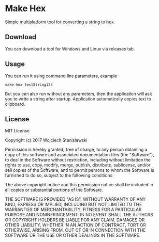Make Hex
===============
Simple multiplatform tool for converting a string to hex.

Download
-----
You can download a tool for Windows and Linux via releases tab.

Usage
-----
You can run it using command line parameters, example
```
make-hex testString123
```

But you can also run without any parameters, then the application will ask you to write a string after startup.
Application automatically copies text to clipboard.

License
-------
MIT License

Copyright (c) 2017 Wojciech Stanisławski

Permission is hereby granted, free of charge, to any person obtaining a copy
of this software and associated documentation files (the "Software"), to deal
in the Software without restriction, including without limitation the rights
to use, copy, modify, merge, publish, distribute, sublicense, and/or sell
copies of the Software, and to permit persons to whom the Software is
furnished to do so, subject to the following conditions:

The above copyright notice and this permission notice shall be included in all
copies or substantial portions of the Software.

THE SOFTWARE IS PROVIDED "AS IS", WITHOUT WARRANTY OF ANY KIND, EXPRESS OR
IMPLIED, INCLUDING BUT NOT LIMITED TO THE WARRANTIES OF MERCHANTABILITY,
FITNESS FOR A PARTICULAR PURPOSE AND NONINFRINGEMENT. IN NO EVENT SHALL THE
AUTHORS OR COPYRIGHT HOLDERS BE LIABLE FOR ANY CLAIM, DAMAGES OR OTHER
LIABILITY, WHETHER IN AN ACTION OF CONTRACT, TORT OR OTHERWISE, ARISING FROM,
OUT OF OR IN CONNECTION WITH THE SOFTWARE OR THE USE OR OTHER DEALINGS IN THE
SOFTWARE.

